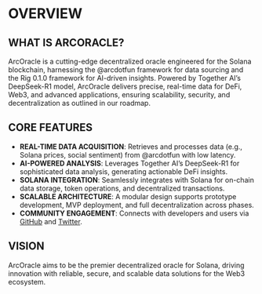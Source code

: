 # OVERVIEW

## WHAT IS ARCORACLE?

ArcOracle is a cutting-edge decentralized oracle engineered for the Solana blockchain, harnessing the @arcdotfun framework for data sourcing and the Rig 0.1.0 framework for AI-driven insights. Powered by Together AI’s DeepSeek-R1 model, ArcOracle delivers precise, real-time data for DeFi, Web3, and advanced applications, ensuring scalability, security, and decentralization as outlined in our roadmap.

## CORE FEATURES

- **REAL-TIME DATA ACQUISITION**: Retrieves and processes data (e.g., Solana prices, social sentiment) from @arcdotfun with low latency.
- **AI-POWERED ANALYSIS**: Leverages Together AI’s DeepSeek-R1 for sophisticated data analysis, generating actionable DeFi insights.
- **SOLANA INTEGRATION**: Seamlessly integrates with Solana for on-chain data storage, token operations, and decentralized transactions.
- **SCALABLE ARCHITECTURE**: A modular design supports prototype development, MVP deployment, and full decentralization across phases.
- **COMMUNITY ENGAGEMENT**: Connects with developers and users via [GitHub](https://github.com/aiArcOracle/oracle) and [Twitter](https://x.com/aiArcOracle).

## VISION

ArcOracle aims to be the premier decentralized oracle for Solana, driving innovation with reliable, secure, and scalable data solutions for the Web3 ecosystem.